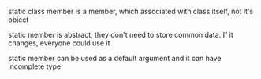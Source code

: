 static class member is a member, which associated with class itself, not it's object

static member is abstract, they don't need to store common data. If it changes, everyone could use it

static member can be used as a default argument and it can have incomplete type

